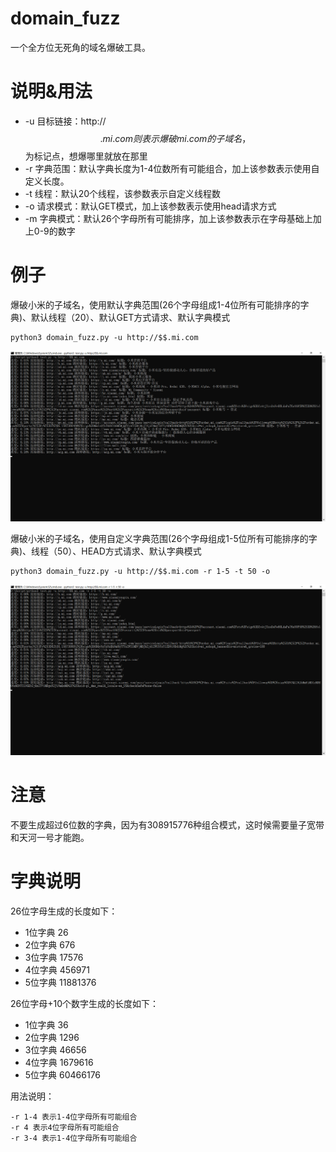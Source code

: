 # domain_fuzz
一个全方位无死角的域名爆破工具。

# 说明&用法
* -u 目标链接：http://$$.mi.com 则表示爆破mi.com的子域名，$$为标记点，想爆哪里就放在那里
* -r 字典范围：默认字典长度为1-4位数所有可能组合，加上该参数表示使用自定义长度。
* -t 线程：默认20个线程，该参数表示自定义线程数
* -o 请求模式：默认GET模式，加上该参数表示使用head请求方式
* -m 字典模式：默认26个字母所有可能排序，加上该参数表示在字母基础上加上0-9的数字

# 例子
爆破小米的子域名，使用默认字典范围(26个字母组成1-4位所有可能排序的字典)、默认线程（20）、默认GET方式请求、默认字典模式
```code
python3 domain_fuzz.py -u http://$$.mi.com
```
![](https://raw.githubusercontent.com/autoing/domain_fuzz/master/get.png)


爆破小米的子域名，使用自定义字典范围(26个字母组成1-5位所有可能排序的字典)、线程（50）、HEAD方式请求、默认字典模式
```code
python3 domain_fuzz.py -u http://$$.mi.com -r 1-5 -t 50 -o
```
![](https://raw.githubusercontent.com/autoing/domain_fuzz/master/head.png)

# 注意
不要生成超过6位数的字典，因为有308915776种组合模式，这时候需要量子宽带和天河一号才能跑。

# 字典说明
26位字母生成的长度如下：
* 1位字典 26
* 2位字典 676
* 3位字典 17576
* 4位字典 456971
* 5位字典 11881376

26位字母+10个数字生成的长度如下：
* 1位字典 36
* 2位字典 1296
* 3位字典 46656
* 4位字典 1679616
* 5位字典 60466176

用法说明：
```code
-r 1-4 表示1-4位字母所有可能组合
-r 4 表示4位字母所有可能组合
-r 3-4 表示1-4位字母所有可能组合
```
